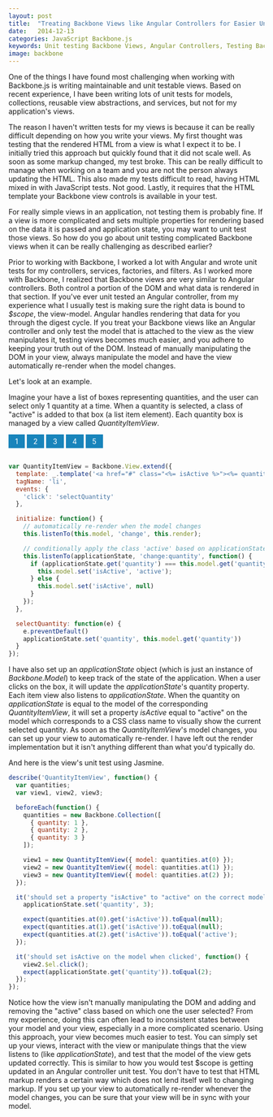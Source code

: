 ```yaml
---
layout: post
title:  "Treating Backbone Views like Angular Controllers for Easier Unit Testing"
date:   2014-12-13
categories: JavaScript Backbone.js
keywords: Unit testing Backbone Views, Angular Controllers, Testing Backbone Views, Unit Testing, Backbone Views
image: backbone
---
```


One of the things I have found most challenging when working with Backbone.js is writing maintainable and unit testable views. Based on recent experience, I have been writing lots of unit tests for models, collections, reusable view abstractions, and services, but not for my application's views.

The reason I haven't written tests for my views is because it can be really difficult depending on how you write your views. My first thought was testing that the rendered HTML from a view is what I expect it to be. I initially tried this approach but quickly found that it did not scale well. As soon as some markup changed, my test broke. This can be really difficult to manage when working on a team and you are not the person always updating the HTML. This also made my tests difficult to read, having HTML mixed in with JavaScript tests. Not good. Lastly, it requires that the HTML template your Backbone view controls is available in your test.

For really simple views in an application, not testing them is probably fine. If a view is more complicated and sets multiple properties for rendering based on the data it is passed and application state, you may want to unit test those views. So how do you go about unit testing complicated Backbone views when it can be really challenging as described earlier?

Prior to working with Backbone, I worked a lot with Angular and wrote unit tests for my controllers, services, factories, and filters. As I worked more with Backbone, I realized that Backbone views are very similar to Angular controllers. Both control a portion of the DOM and what data is rendered in that section. If you've ever unit tested an Angular controller, from my experience what I usually test is making sure the right data is bound to _$scope_, the view-model. Angular handles rendering that data for you through the digest cycle. If you treat your Backbone views like an Angular controller and only test the model that is attached to the view as the view manipulates it, testing views becomes much easier, and you adhere to keeping your truth out of the DOM. Instead of manually manipulating the DOM in your view, always manipulate the model and have the view automatically re-render when the model changes.

Let's look at an example.

Imagine your have a list of boxes representing quantities, and the user can select only 1 quantity at a time. When a quantity is selected, a class of "active" is added to that box (a list item element). Each quantity box is managed by a view called _QuantityItemView_.

<style>
.quantities {
  margin: 0 !important;
  padding: 0;
}
.quantities li {
  display: inline-block;
  background-color: #1884BB;
  color: white;
  padding: 5px 13px;
  margin-bottom: 15px;
}
</style>

<ul class="quantities">
<li>1</li>
<li>2</li>
<li>3</li>
<li>4</li>
<li>5</li>
</ul>

```js
var QuantityItemView = Backbone.View.extend({
  template: _.template('<a href="#" class="<%= isActive %>"><%= quantity %></a>'),
  tagName: 'li',
  events: {
    'click': 'selectQuantity'
  },

  initialize: function() {
    // automatically re-render when the model changes
    this.listenTo(this.model, 'change', this.render);

    // conditionally apply the class 'active' based on applicationState
    this.listenTo(applicationState, 'change:quantity', function() {
      if (applicationState.get('quantity') === this.model.get('quantity')) {
        this.model.set('isActive', 'active');
      } else {
        this.model.set('isActive', null)
      }
    });
  },

  selectQuantity: function(e) {
    e.preventDefault()
    applicationState.set('quantity', this.model.get('quantity'))
  }
});
```

I have also set up an _applicationState_ object (which is just an instance of _Backbone.Model_) to keep track of the state of the application. When a user clicks on the box, it will update the _applicationState_'s quantity property. Each item view also listens to _applicationState_. When the quantity on _applicationState_ is equal to the model of the corresponding _QuantityItemView_, it will set a property _isActive_ equal to "active" on the model which corresponds to a CSS class name to visually show the current selected quantity. As soon as the _QuantityItemView_'s model changes, you can set up your view to automatically re-render. I have left out the render implementation but it isn't anything different than what you'd typically do.

And here is the view's unit test using Jasmine.

```js
describe('QuantityItemView', function() {
  var quantities;
  var view1, view2, view3;

  beforeEach(function() {
    quantities = new Backbone.Collection([
      { quantity: 1 },
      { quantity: 2 },
      { quantity: 3 }
    ]);

    view1 = new QuantityItemView({ model: quantities.at(0) });
    view2 = new QuantityItemView({ model: quantities.at(1) });
    view3 = new QuantityItemView({ model: quantities.at(2) });
  });

  it('should set a property "isActive" to "active" on the correct model', function() {
    applicationState.set('quantity', 3);

    expect(quantities.at(0).get('isActive')).toEqual(null);
    expect(quantities.at(1).get('isActive')).toEqual(null);
    expect(quantities.at(2).get('isActive')).toEqual('active');
  });

  it('should set isActive on the model when clicked', function() {
    view2.$el.click();
    expect(applicationState.get('quantity')).toEqual(2);
  });
});
```

Notice how the view isn't manually manipulating the DOM and adding and removing the "active" class based on which one the user selected? From my experience, doing this can often lead to inconsistent states between your model and your view, especially in a more complicated scenario. Using this approach, your view becomes much easier to test. You can simply set up your views, interact with the view or manipulate things that the view listens to (like _applicationState_), and test that the model of the view gets updated correctly. This is similar to how you would test $scope is getting updated in an Angular controller unit test. You don't have to test that HTML markup renders a certain way which does not lend itself well to changing markup. If you set up your view to automatically re-render whenever the model changes, you can be sure that your view will be in sync with your model.
